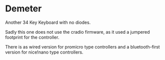 # Demeter

Another 34 Key Keyboard with no diodes. 

Sadly this one does not use the cradio firmware, as it used a jumpered footprint for the controller.

There is as wired version for promicro type controllers and a bluetooth-first version for nice!nano type controllers. 
